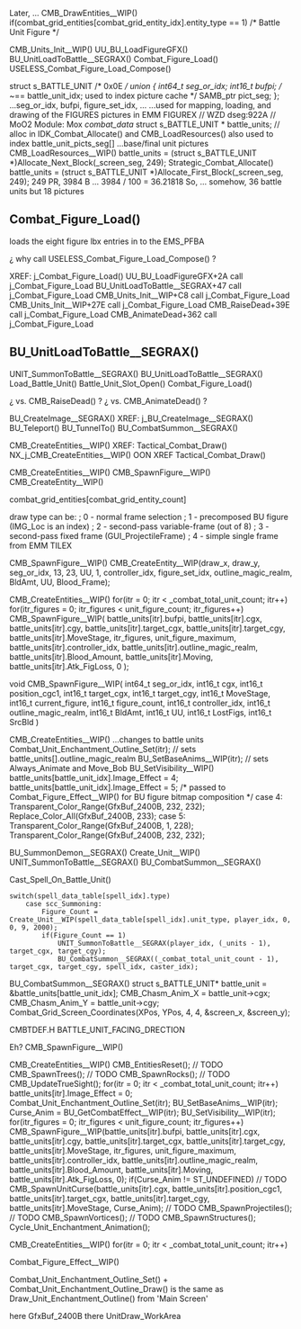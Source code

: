 



Later, ...
CMB_DrawEntities__WIP()
    if(combat_grid_entities[combat_grid_entity_idx].entity_type == 1)  /* Battle Unit Figure */




CMB_Units_Init__WIP()
UU_BU_LoadFigureGFX()
BU_UnitLoadToBattle__SEGRAX()
Combat_Figure_Load()
USELESS_Combat_Figure_Load_Compose()


struct s_BATTLE_UNIT
    /* 0x0E */
    union {
        int64_t seg_or_idx;
        int16_t bufpi;  /* ~== battle_unit_idx;  used to index picture cache */
        SAMB_ptr pict_seg;
    };
...seg_or_idx, bufpi, figure_set_idx, ...
...used for mapping, loading, and drawing of the FIGURES pictures in EMM FIGUREX
// WZD dseg:922A
// MoO2  Module: Mox  _combat_data_
struct s_BATTLE_UNIT * battle_units;                            // alloc in IDK_Combat_Allocate() and CMB_LoadResources()
also used to index battle_unit_picts_seg[]
...base/final unit pictures
CMB_LoadResources__WIP()
    battle_units = (struct s_BATTLE_UNIT *)Allocate_Next_Block(_screen_seg, 249);
Strategic_Combat_Allocate()
    battle_units = (struct s_BATTLE_UNIT *)Allocate_First_Block(_screen_seg, 249);
249 PR, 3984 B ... 3984 / 100 = 36.21818
So, ... somehow, 36 battle units but 18 pictures




## Combat_Figure_Load()

loads the eight figure lbx entries in to the EMS_PFBA

¿ why call USELESS_Combat_Figure_Load_Compose() ?

XREF:
    j_Combat_Figure_Load()
        UU_BU_LoadFigureGFX+2A         call    j_Combat_Figure_Load
        BU_UnitLoadToBattle__SEGRAX+47 call    j_Combat_Figure_Load
        CMB_Units_Init__WIP+C8         call    j_Combat_Figure_Load
        CMB_Units_Init__WIP+27E        call    j_Combat_Figure_Load
        CMB_RaiseDead+39E              call    j_Combat_Figure_Load
        CMB_AnimateDead+362            call    j_Combat_Figure_Load

## BU_UnitLoadToBattle__SEGRAX()



UNIT_SummonToBattle__SEGRAX()
    BU_UnitLoadToBattle__SEGRAX()
    Load_Battle_Unit()
    Battle_Unit_Slot_Open()
    Combat_Figure_Load()

¿ vs. CMB_RaiseDead() ?
¿ vs. CMB_AnimateDead() ?



BU_CreateImage__SEGRAX()
XREF:
    j_BU_CreateImage__SEGRAX()
        BU_Teleport()
        BU_TunnelTo()
        BU_CombatSummon__SEGRAX()






CMB_CreateEntities__WIP()
XREF:
    Tactical_Combat_Draw()
    NX_j_CMB_CreateEntities__WIP()
OON XREF Tactical_Combat_Draw()








CMB_CreateEntities__WIP()
    CMB_SpawnFigure__WIP()
        CMB_CreateEntity__WIP()

combat_grid_entities[combat_grid_entity_count]

draw type can be:
;   0 - normal frame selection
;   1 - precomposed BU figure (IMG_Loc is an index)
;   2 - second-pass variable-frame (out of 8)
;   3 - second-pass fixed frame (GUI_ProjectileFrame)
;   4 - simple single frame from EMM TILEX


CMB_SpawnFigure__WIP()
    CMB_CreateEntity__WIP(draw_x, draw_y, seg_or_idx, 13, 23, UU, 1, controller_idx, figure_set_idx, outline_magic_realm, BldAmt, UU, Blood_Frame);

CMB_CreateEntities__WIP()
    for(itr = 0; itr < _combat_total_unit_count; itr++)
        for(itr_figures = 0; itr_figures < unit_figure_count; itr_figures++)
            CMB_SpawnFigure__WIP(
                battle_units[itr].bufpi, 
                battle_units[itr].cgx, 
                battle_units[itr].cgy, 
                battle_units[itr].target_cgx, 
                battle_units[itr].target_cgy, 
                battle_units[itr].MoveStage, 
                itr_figures, 
                unit_figure_maximum, 
                battle_units[itr].controller_idx, 
                battle_units[itr].outline_magic_realm, 
                battle_units[itr].Blood_Amount, 
                battle_units[itr].Moving, 
                battle_units[itr].Atk_FigLoss, 0
            );

void CMB_SpawnFigure__WIP(
    int64_t seg_or_idx, 
    int16_t cgx, 
    int16_t position_cgc1, 
    int16_t target_cgx, 
    int16_t target_cgy, 
    int16_t MoveStage, 
    int16_t current_figure, 
    int16_t figure_count, 
    int16_t controller_idx, 
    int16_t outline_magic_realm, 
    int16_t BldAmt, 
    int16_t UU, 
    int16_t LostFigs, 
    int16_t SrcBld
)


CMB_CreateEntities__WIP()
    ...changes to battle units
        Combat_Unit_Enchantment_Outline_Set(itr);  // sets battle_units[].outline_magic_realm
        BU_SetBaseAnims__WIP(itr);  // sets Always_Animate and Move_Bob
        BU_SetVisibility__WIP()
            battle_units[battle_unit_idx].Image_Effect = 4;
            battle_units[battle_unit_idx].Image_Effect = 5;
            /* passed to Combat_Figure_Effect__WIP() for BU figure bitmap composition */
                case 4:
                    Transparent_Color_Range(GfxBuf_2400B, 232, 232);
                    Replace_Color_All(GfxBuf_2400B, 233);
                case 5:
                    Transparent_Color_Range(GfxBuf_2400B,   1, 228);
                    Transparent_Color_Range(GfxBuf_2400B, 232, 232);










BU_SummonDemon__SEGRAX()
    Create_Unit__WIP()
    UNIT_SummonToBattle__SEGRAX()
    BU_CombatSummon__SEGRAX()




Cast_Spell_On_Battle_Unit()

    switch(spell_data_table[spell_idx].type)
        case scc_Summoning:
            Figure_Count = Create_Unit__WIP(spell_data_table[spell_idx].unit_type, player_idx, 0, 0, 9, 2000);
            if(Figure_Count == 1)
                UNIT_SummonToBattle__SEGRAX(player_idx, (_units - 1), target_cgx, target_cgy);
                BU_CombatSummon__SEGRAX((_combat_total_unit_count - 1), target_cgx, target_cgy, spell_idx, caster_idx);


BU_CombatSummon__SEGRAX()
    struct s_BATTLE_UNIT* battle_unit = &battle_units[battle_unit_idx];
    CMB_Chasm_Anim_X = battle_unit->cgx;
    CMB_Chasm_Anim_Y = battle_unit->cgy;
    Combat_Grid_Screen_Coordinates(XPos, YPos, 4, 4, &screen_x, &screen_y);






CMBTDEF.H
BATTLE_UNIT_FACING_DRECTION




Eh?
CMB_SpawnFigure__WIP()


CMB_CreateEntities__WIP()
    CMB_EntitiesReset();
    // TODO  CMB_SpawnTrees();
    // TODO  CMB_SpawnRocks();
    // TODO  CMB_UpdateTrueSight();
    for(itr = 0; itr < _combat_total_unit_count; itr++)
        battle_units[itr].Image_Effect = 0;
        Combat_Unit_Enchantment_Outline_Set(itr);
        BU_SetBaseAnims__WIP(itr);
        Curse_Anim = BU_GetCombatEffect__WIP(itr);
        BU_SetVisibility__WIP(itr);
        for(itr_figures = 0; itr_figures < unit_figure_count; itr_figures++)
            CMB_SpawnFigure__WIP(battle_units[itr].bufpi, battle_units[itr].cgx, battle_units[itr].cgy, battle_units[itr].target_cgx, battle_units[itr].target_cgy, battle_units[itr].MoveStage, itr_figures, unit_figure_maximum, battle_units[itr].controller_idx, battle_units[itr].outline_magic_realm, battle_units[itr].Blood_Amount, battle_units[itr].Moving, battle_units[itr].Atk_FigLoss, 0);
        if(Curse_Anim != ST_UNDEFINED)
            // TODO  CMB_SpawnUnitCurse(battle_units[itr].cgx, battle_units[itr].position_cgc1, battle_units[itr].target_cgx, battle_units[itr].target_cgy, battle_units[itr].MoveStage, Curse_Anim);
    // TODO  CMB_SpawnProjectiles();
    // TODO  CMB_SpawnVortices();
    // TODO  CMB_SpawnStructures();
    Cycle_Unit_Enchantment_Animation();







CMB_CreateEntities__WIP()
    for(itr = 0; itr < _combat_total_unit_count; itr++)





Combat_Figure_Effect__WIP()





Combat_Unit_Enchantment_Outline_Set() + Combat_Unit_Enchantment_Outline_Draw() is the same as Draw_Unit_Enchantment_Outline() from 'Main Screen'

here    GfxBuf_2400B
there   UnitDraw_WorkArea

